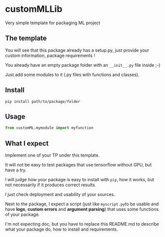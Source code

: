 # customMLLib
Very simple template for packaging ML project

## The template
You will see that this package already has a setup.py, just provide your custom information, package requirements !

You already have an empty package folder with an ```__init__.py``` file inside ;-)

Just add some modules to it (.py files with functions and classes).

## Install
```pip install path/to/package/folder```

## Usage
```python
from customML.mymodule import myfunction
```

## What I expect
Implement one of your TP under this template.

It will not be easy to test packages that use tensorflow without GPU, but have a try.

I will judge how your package is easy to install with ```pip```, how it works, but not necessarily if it produces correct results.

I just check deployment and usability of your sources.

Next to the package, I expect a script (just like ```myscript.py```to be usable and have **logs**, **custom errors** and **argument parsing**) that uses some functions of your package.

I'm not expecting doc, but you have to replace this README.md to describe what your package do, how to install and requirements.

